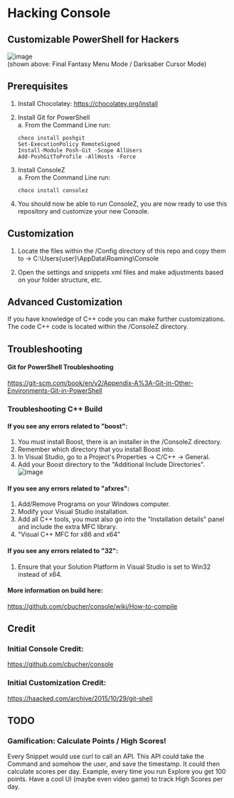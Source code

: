 # Hacking Console

## Customizable PowerShell for Hackers

![image](https://user-images.githubusercontent.com/6255224/163909334-c0772e71-aa74-4c23-9296-fce15ab76bc1.png)<br />
(shown above: Final Fantasy Menu Mode / Darksaber Cursor Mode)

## Prerequisites

1. Install Chocolatey: https://chocolatey.org/install

2. Install Git for PowerShell<br />
  a. From the Command Line run:

       choco install poshgit
       Set-ExecutionPolicy RemoteSigned
       Install-Module Posh-Git -Scope AllUsers
       Add-PoshGitToProfile -AllHosts -Force
      
3. Install ConsoleZ<br />
  a. From the Command Line run:

       choco install consolez
       
4. You should now be able to run ConsoleZ, you are now ready to use this repository and customize your new Console.

## Customization

1. Locate the files within the /Config directory of this repo and copy them to -> C:\Users\{user}\AppData\Roaming\Console

2. Open the settings and snippets xml files and make adjustments based on your folder structure, etc.

## Advanced Customization

If you have knowledge of C++ code you can make further customizations.
The code C++ code is located within the /ConsoleZ directory.

## Troubleshooting

#### Git for PowerShell Troubleshooting
https://git-scm.com/book/en/v2/Appendix-A%3A-Git-in-Other-Environments-Git-in-PowerShell

### Troubleshooting C++ Build

#### If you see any errors related to "boost":
1. You must install Boost, there is an installer in the /ConsoleZ directory.
2. Remember which directory that you install Boost into.
3. In Visual Studio, go to a Project's Properties -> C/C++ -> General.
4. Add your Boost directory to the "Additional Include Directories".
![image](https://user-images.githubusercontent.com/6255224/164079326-fec9f1d6-19f6-4ec5-908e-aea622ec0ff4.png)


#### If you see any errors related to "afxres":
1. Add/Remove Programs on your Windows computer.
2. Modify your Visual Studio installation.
3. Add all C++ tools, you must also go into the "Installation details" panel and include the extra MFC library.
4. "Visual C++ MFC for x86 and x64"

#### If you see any errors related to "32":
1. Ensure that your Solution Platform in Visual Studio is set to Win32 instead of x64.

#### More information on build here:
https://github.com/cbucher/console/wiki/How-to-compile

## Credit
### Initial Console Credit:
https://github.com/cbucher/console

### Initial Customization Credit:
https://haacked.com/archive/2015/10/29/git-shell

## TODO

### Gamification: Calculate Points / High Scores!

Every Snippet would use curl to call an API.
This API could take the Command and somehow the user, and save the timestamp.
It could then calculate scores per day.
Example, every time you run Explore you get 100 points.
Have a cool UI (maybe even video game) to track High Scores per day.
